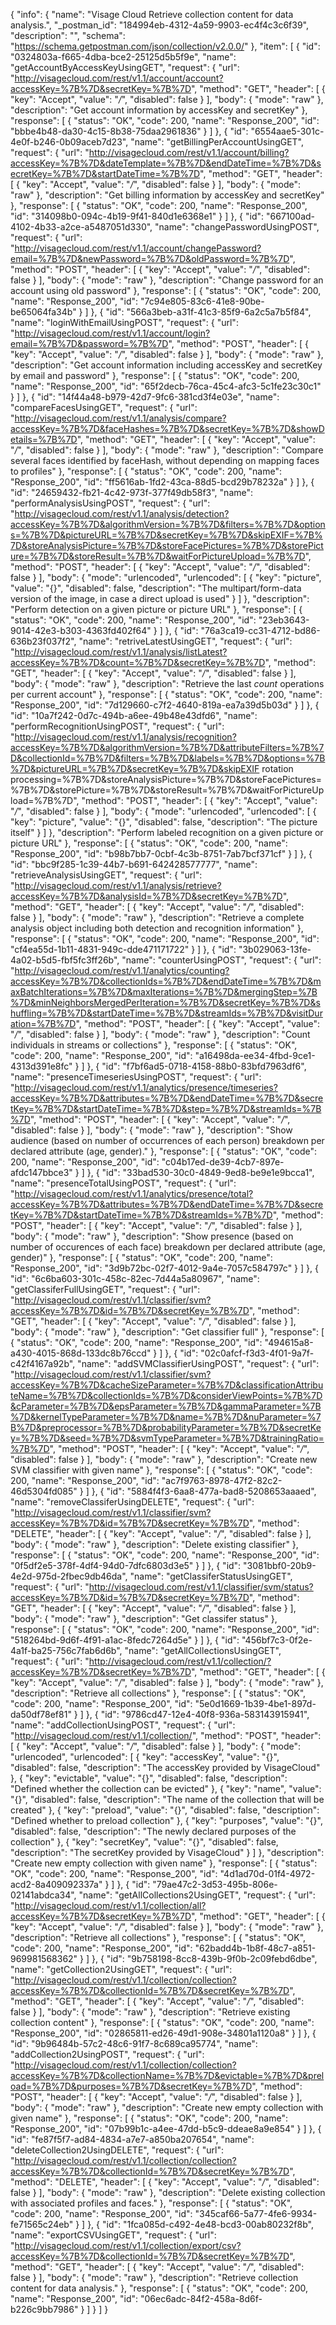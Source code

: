 {
  "info": {
    "name": "Visage Cloud Retrieve collection content for data analysis.",
    "_postman_id": "184994eb-4312-4a59-9903-ec4f4c3c6f39",
    "description": "",
    "schema": "https://schema.getpostman.com/json/collection/v2.0.0/"
  },
  "item": [
    {
      "id": "0324803a-f665-4dba-bce2-25125d5b5f9e",
      "name": "getAccountByAccessKeyUsingGET",
      "request": {
        "url": "http://visagecloud.com/rest/v1.1/account/account?accessKey=%7B%7D&secretKey=%7B%7D",
        "method": "GET",
        "header": [
          {
            "key": "Accept",
            "value": "*/*",
            "disabled": false
          }
        ],
        "body": {
          "mode": "raw"
        },
        "description": "Get account information by accessKey and secretKey"
      },
      "response": [
        {
          "status": "OK",
          "code": 200,
          "name": "Response_200",
          "id": "bbbe4b48-da30-4c15-8b38-75daa2961836"
        }
      ]
    },
    {
      "id": "6554aae5-301c-4e0f-b246-0b09aceb7d23",
      "name": "getBillingPerAccountUsingGET",
      "request": {
        "url": "http://visagecloud.com/rest/v1.1/account/billing?accessKey=%7B%7D&dateTemplate=%7B%7D&endDateTime=%7B%7D&secretKey=%7B%7D&startDateTime=%7B%7D",
        "method": "GET",
        "header": [
          {
            "key": "Accept",
            "value": "*/*",
            "disabled": false
          }
        ],
        "body": {
          "mode": "raw"
        },
        "description": "Get billing information by accessKey and secretKey"
      },
      "response": [
        {
          "status": "OK",
          "code": 200,
          "name": "Response_200",
          "id": "314098b0-094c-4b19-9f41-840d1e6368e1"
        }
      ]
    },
    {
      "id": "667100ad-4102-4b33-a2ce-a5487051d330",
      "name": "changePasswordUsingPOST",
      "request": {
        "url": "http://visagecloud.com/rest/v1.1/account/changePassword?email=%7B%7D&newPassword=%7B%7D&oldPassword=%7B%7D",
        "method": "POST",
        "header": [
          {
            "key": "Accept",
            "value": "*/*",
            "disabled": false
          }
        ],
        "body": {
          "mode": "raw"
        },
        "description": "Change password for an account using old password"
      },
      "response": [
        {
          "status": "OK",
          "code": 200,
          "name": "Response_200",
          "id": "7c94e805-83c6-41e8-90be-be65064fa34b"
        }
      ]
    },
    {
      "id": "566a3beb-a31f-41c3-85f9-6a2c5a7b5f84",
      "name": "loginWithEmailUsingPOST",
      "request": {
        "url": "http://visagecloud.com/rest/v1.1/account/login?email=%7B%7D&password=%7B%7D",
        "method": "POST",
        "header": [
          {
            "key": "Accept",
            "value": "*/*",
            "disabled": false
          }
        ],
        "body": {
          "mode": "raw"
        },
        "description": "Get account information including accessKey and secretKey by email and password"
      },
      "response": [
        {
          "status": "OK",
          "code": 200,
          "name": "Response_200",
          "id": "65f2decb-76ca-45c4-afc3-5c1fe23c30c1"
        }
      ]
    },
    {
      "id": "14f44a48-b979-42d7-9fc6-381cd3f4e03e",
      "name": "compareFacesUsingGET",
      "request": {
        "url": "http://visagecloud.com/rest/v1.1/analysis/compare?accessKey=%7B%7D&faceHashes=%7B%7D&secretKey=%7B%7D&showDetails=%7B%7D",
        "method": "GET",
        "header": [
          {
            "key": "Accept",
            "value": "*/*",
            "disabled": false
          }
        ],
        "body": {
          "mode": "raw"
        },
        "description": "Compare several faces identified by faceHash, without depending on mapping faces to profiles"
      },
      "response": [
        {
          "status": "OK",
          "code": 200,
          "name": "Response_200",
          "id": "ff5616ab-1fd2-43ca-88d5-bcd29b78232a"
        }
      ]
    },
    {
      "id": "24659432-fb21-4c42-973f-377f49db58f3",
      "name": "performAnalysisUsingPOST",
      "request": {
        "url": "http://visagecloud.com/rest/v1.1/analysis/detection?accessKey=%7B%7D&algorithmVersion=%7B%7D&filters=%7B%7D&options=%7B%7D&pictureURL=%7B%7D&secretKey=%7B%7D&skipEXIF=%7B%7D&storeAnalysisPicture=%7B%7D&storeFacePictures=%7B%7D&storePicture=%7B%7D&storeResult=%7B%7D&waitForPictureUpload=%7B%7D",
        "method": "POST",
        "header": [
          {
            "key": "Accept",
            "value": "*/*",
            "disabled": false
          }
        ],
        "body": {
          "mode": "urlencoded",
          "urlencoded": [
            {
              "key": "picture",
              "value": "{}",
              "disabled": false,
              "description": "The multipart/form-data version of the image, in case a direct upload is used"
            }
          ]
        },
        "description": "Perform detection on a given picture or picture URL"
      },
      "response": [
        {
          "status": "OK",
          "code": 200,
          "name": "Response_200",
          "id": "23eb3643-9014-42e3-b303-4363fd402f64"
        }
      ]
    },
    {
      "id": "76a3ca19-cc31-4712-bd86-636b23f037f2",
      "name": "retriveLatestUsingGET",
      "request": {
        "url": "http://visagecloud.com/rest/v1.1/analysis/listLatest?accessKey=%7B%7D&count=%7B%7D&secretKey=%7B%7D",
        "method": "GET",
        "header": [
          {
            "key": "Accept",
            "value": "*/*",
            "disabled": false
          }
        ],
        "body": {
          "mode": "raw"
        },
        "description": "Retrieve the last *count* operations per current account"
      },
      "response": [
        {
          "status": "OK",
          "code": 200,
          "name": "Response_200",
          "id": "7d129660-c7f2-4640-819a-ea7a39d5b03d"
        }
      ]
    },
    {
      "id": "10a7f242-0d7c-494b-a6ee-49b48e43dfd6",
      "name": "performRecognitionUsingPOST",
      "request": {
        "url": "http://visagecloud.com/rest/v1.1/analysis/recognition?accessKey=%7B%7D&algorithmVersion=%7B%7D&attributeFilters=%7B%7D&collectionId=%7B%7D&filters=%7B%7D&labels=%7B%7D&options=%7B%7D&pictureURL=%7B%7D&secretKey=%7B%7D&skipEXIF rotation processing=%7B%7D&storeAnalysisPicture=%7B%7D&storeFacePictures=%7B%7D&storePicture=%7B%7D&storeResult=%7B%7D&waitForPictureUpload=%7B%7D",
        "method": "POST",
        "header": [
          {
            "key": "Accept",
            "value": "*/*",
            "disabled": false
          }
        ],
        "body": {
          "mode": "urlencoded",
          "urlencoded": [
            {
              "key": "picture",
              "value": "{}",
              "disabled": false,
              "description": "The picture itself"
            }
          ]
        },
        "description": "Perform labeled recognition on a given picture or picture URL"
      },
      "response": [
        {
          "status": "OK",
          "code": 200,
          "name": "Response_200",
          "id": "b98b7bb7-0cbf-4c3b-8751-7ab7bcf371cf"
        }
      ]
    },
    {
      "id": "bbc9f285-1c39-44b7-b691-642428577777",
      "name": "retrieveAnalysisUsingGET",
      "request": {
        "url": "http://visagecloud.com/rest/v1.1/analysis/retrieve?accessKey=%7B%7D&analysisId=%7B%7D&secretKey=%7B%7D",
        "method": "GET",
        "header": [
          {
            "key": "Accept",
            "value": "*/*",
            "disabled": false
          }
        ],
        "body": {
          "mode": "raw"
        },
        "description": "Retrieve a complete analysis object including both detection and recognition information"
      },
      "response": [
        {
          "status": "OK",
          "code": 200,
          "name": "Response_200",
          "id": "cf4ea55d-1b11-4831-949c-dde471171722"
        }
      ]
    },
    {
      "id": "3b029063-13fe-4a02-b5d5-fbf5fc3ff26b",
      "name": "counterUsingPOST",
      "request": {
        "url": "http://visagecloud.com/rest/v1.1/analytics/counting?accessKey=%7B%7D&collectionIds=%7B%7D&endDateTime=%7B%7D&maxBatchIterations=%7B%7D&maxIterations=%7B%7D&mergingStep=%7B%7D&minNeighborsMergedPerIteration=%7B%7D&secretKey=%7B%7D&shuffling=%7B%7D&startDateTime=%7B%7D&streamIds=%7B%7D&visitDuration=%7B%7D",
        "method": "POST",
        "header": [
          {
            "key": "Accept",
            "value": "*/*",
            "disabled": false
          }
        ],
        "body": {
          "mode": "raw"
        },
        "description": "Count individuals in streams or collections"
      },
      "response": [
        {
          "status": "OK",
          "code": 200,
          "name": "Response_200",
          "id": "a16498da-ee34-4fbd-9ce1-4313d391e8fc"
        }
      ]
    },
    {
      "id": "f7bf6ad5-0718-4158-88b0-83bfd7963df6",
      "name": "presenceTimeseriesUsingPOST",
      "request": {
        "url": "http://visagecloud.com/rest/v1.1/analytics/presence/timeseries?accessKey=%7B%7D&attributes=%7B%7D&endDateTime=%7B%7D&secretKey=%7B%7D&startDateTime=%7B%7D&step=%7B%7D&streamIds=%7B%7D",
        "method": "POST",
        "header": [
          {
            "key": "Accept",
            "value": "*/*",
            "disabled": false
          }
        ],
        "body": {
          "mode": "raw"
        },
        "description": "Show audience (based on number of occurrences of each person) breakdown per declared attribute (age, gender)."
      },
      "response": [
        {
          "status": "OK",
          "code": 200,
          "name": "Response_200",
          "id": "c04b17ed-de39-4cb7-897e-afdc147bbce3"
        }
      ]
    },
    {
      "id": "33bad530-30c0-4849-9ed8-be9e1e9bcca1",
      "name": "presenceTotalUsingPOST",
      "request": {
        "url": "http://visagecloud.com/rest/v1.1/analytics/presence/total?accessKey=%7B%7D&attributes=%7B%7D&endDateTime=%7B%7D&secretKey=%7B%7D&startDateTime=%7B%7D&streamIds=%7B%7D",
        "method": "POST",
        "header": [
          {
            "key": "Accept",
            "value": "*/*",
            "disabled": false
          }
        ],
        "body": {
          "mode": "raw"
        },
        "description": "Show presence (based on number of occurences of each face) breakdown per declared attribute (age, gender)"
      },
      "response": [
        {
          "status": "OK",
          "code": 200,
          "name": "Response_200",
          "id": "3d9b72bc-02f7-4012-9a4e-7057c584797c"
        }
      ]
    },
    {
      "id": "6c6ba603-301c-458c-82ec-7d44a5a80967",
      "name": "getClassiferFullUsingGET",
      "request": {
        "url": "http://visagecloud.com/rest/v1.1/classifier/svm?accessKey=%7B%7D&id=%7B%7D&secretKey=%7B%7D",
        "method": "GET",
        "header": [
          {
            "key": "Accept",
            "value": "*/*",
            "disabled": false
          }
        ],
        "body": {
          "mode": "raw"
        },
        "description": "Get classifier full"
      },
      "response": [
        {
          "status": "OK",
          "code": 200,
          "name": "Response_200",
          "id": "494615a8-a430-4015-868d-133dc8b76ccd"
        }
      ]
    },
    {
      "id": "02c0afcf-f3d3-4f01-9a7f-c42f4167a92b",
      "name": "addSVMClassifierUsingPOST",
      "request": {
        "url": "http://visagecloud.com/rest/v1.1/classifier/svm?accessKey=%7B%7D&cacheSizeParameter=%7B%7D&classificationAttributeName=%7B%7D&collectionIds=%7B%7D&considerViewPoints=%7B%7D&cParameter=%7B%7D&epsParameter=%7B%7D&gammaParameter=%7B%7D&kernelTypeParameter=%7B%7D&name=%7B%7D&nuParameter=%7B%7D&preprocessor=%7B%7D&probabilityParameter=%7B%7D&secretKey=%7B%7D&seed=%7B%7D&svmTypeParameter=%7B%7D&trainingRatio=%7B%7D",
        "method": "POST",
        "header": [
          {
            "key": "Accept",
            "value": "*/*",
            "disabled": false
          }
        ],
        "body": {
          "mode": "raw"
        },
        "description": "Create new SVM classifier with given name"
      },
      "response": [
        {
          "status": "OK",
          "code": 200,
          "name": "Response_200",
          "id": "ac7f9763-8978-47f2-82c2-46d5304fd085"
        }
      ]
    },
    {
      "id": "5884f4f3-6aa8-477a-bad8-5208653aaaed",
      "name": "removeClassiferUsingDELETE",
      "request": {
        "url": "http://visagecloud.com/rest/v1.1/classifier/svm?accessKey=%7B%7D&id=%7B%7D&secretKey=%7B%7D",
        "method": "DELETE",
        "header": [
          {
            "key": "Accept",
            "value": "*/*",
            "disabled": false
          }
        ],
        "body": {
          "mode": "raw"
        },
        "description": "Delete existing classifier"
      },
      "response": [
        {
          "status": "OK",
          "code": 200,
          "name": "Response_200",
          "id": "0f5df2e5-378f-4df4-94d0-7dfc6803d3e5"
        }
      ]
    },
    {
      "id": "3081bbf0-20b9-4e2d-975d-2fbec9db46da",
      "name": "getClassiferStatusUsingGET",
      "request": {
        "url": "http://visagecloud.com/rest/v1.1/classifier/svm/status?accessKey=%7B%7D&id=%7B%7D&secretKey=%7B%7D",
        "method": "GET",
        "header": [
          {
            "key": "Accept",
            "value": "*/*",
            "disabled": false
          }
        ],
        "body": {
          "mode": "raw"
        },
        "description": "Get classifer status"
      },
      "response": [
        {
          "status": "OK",
          "code": 200,
          "name": "Response_200",
          "id": "518264bd-9d6f-4f91-a1ac-8fedc7264d5e"
        }
      ]
    },
    {
      "id": "456bf7c3-0f2e-4a1f-ba25-756c7fab6d6b",
      "name": "getAllCollectionsUsingGET",
      "request": {
        "url": "http://visagecloud.com/rest/v1.1/collection/?accessKey=%7B%7D&secretKey=%7B%7D",
        "method": "GET",
        "header": [
          {
            "key": "Accept",
            "value": "*/*",
            "disabled": false
          }
        ],
        "body": {
          "mode": "raw"
        },
        "description": "Retrieve all collections"
      },
      "response": [
        {
          "status": "OK",
          "code": 200,
          "name": "Response_200",
          "id": "5e0d1669-1b39-4be1-897d-da50df78ef81"
        }
      ]
    },
    {
      "id": "9786cd47-12e4-40f8-936a-583143915941",
      "name": "addCollectionUsingPOST",
      "request": {
        "url": "http://visagecloud.com/rest/v1.1/collection/",
        "method": "POST",
        "header": [
          {
            "key": "Accept",
            "value": "*/*",
            "disabled": false
          }
        ],
        "body": {
          "mode": "urlencoded",
          "urlencoded": [
            {
              "key": "accessKey",
              "value": "{}",
              "disabled": false,
              "description": "The accessKey provided by VisageCloud"
            },
            {
              "key": "evictable",
              "value": "{}",
              "disabled": false,
              "description": "Defined whether the collection can be evicted"
            },
            {
              "key": "name",
              "value": "{}",
              "disabled": false,
              "description": "The name of the collection that will be created"
            },
            {
              "key": "preload",
              "value": "{}",
              "disabled": false,
              "description": "Defined whether to preload collection"
            },
            {
              "key": "purposes",
              "value": "{}",
              "disabled": false,
              "description": "The newly declared purposes of the collection"
            },
            {
              "key": "secretKey",
              "value": "{}",
              "disabled": false,
              "description": "The secretKey provided by VisageCloud"
            }
          ]
        },
        "description": "Create new empty collection with given name"
      },
      "response": [
        {
          "status": "OK",
          "code": 200,
          "name": "Response_200",
          "id": "4d1ad70d-01f4-4972-acd2-8a409092337a"
        }
      ]
    },
    {
      "id": "79ae47c2-3d53-495b-806e-02141abdca34",
      "name": "getAllCollections2UsingGET",
      "request": {
        "url": "http://visagecloud.com/rest/v1.1/collection/all?accessKey=%7B%7D&secretKey=%7B%7D",
        "method": "GET",
        "header": [
          {
            "key": "Accept",
            "value": "*/*",
            "disabled": false
          }
        ],
        "body": {
          "mode": "raw"
        },
        "description": "Retrieve all collections"
      },
      "response": [
        {
          "status": "OK",
          "code": 200,
          "name": "Response_200",
          "id": "62badd4b-1b8f-48c7-a851-969981568362"
        }
      ]
    },
    {
      "id": "9b758198-8cc8-439b-9f0b-2c09febd6dbe",
      "name": "getCollection2UsingGET",
      "request": {
        "url": "http://visagecloud.com/rest/v1.1/collection/collection?accessKey=%7B%7D&collectionId=%7B%7D&secretKey=%7B%7D",
        "method": "GET",
        "header": [
          {
            "key": "Accept",
            "value": "*/*",
            "disabled": false
          }
        ],
        "body": {
          "mode": "raw"
        },
        "description": "Retrieve existing collection content"
      },
      "response": [
        {
          "status": "OK",
          "code": 200,
          "name": "Response_200",
          "id": "02865811-ed26-49d1-908e-34801a1120a8"
        }
      ]
    },
    {
      "id": "9b96484b-57c2-48c6-91f7-8c689ca95774",
      "name": "addCollection2UsingPOST",
      "request": {
        "url": "http://visagecloud.com/rest/v1.1/collection/collection?accessKey=%7B%7D&collectionName=%7B%7D&evictable=%7B%7D&preload=%7B%7D&purposes=%7B%7D&secretKey=%7B%7D",
        "method": "POST",
        "header": [
          {
            "key": "Accept",
            "value": "*/*",
            "disabled": false
          }
        ],
        "body": {
          "mode": "raw"
        },
        "description": "Create new empty collection with given name"
      },
      "response": [
        {
          "status": "OK",
          "code": 200,
          "name": "Response_200",
          "id": "07b99b1c-a4ee-47dd-b5c9-ddeae8a9e854"
        }
      ]
    },
    {
      "id": "fe87f5f7-ad84-4834-a7e7-a850ba207654",
      "name": "deleteCollection2UsingDELETE",
      "request": {
        "url": "http://visagecloud.com/rest/v1.1/collection/collection?accessKey=%7B%7D&collectionId=%7B%7D&secretKey=%7B%7D",
        "method": "DELETE",
        "header": [
          {
            "key": "Accept",
            "value": "*/*",
            "disabled": false
          }
        ],
        "body": {
          "mode": "raw"
        },
        "description": "Delete existing collection with associated profiles and faces."
      },
      "response": [
        {
          "status": "OK",
          "code": 200,
          "name": "Response_200",
          "id": "345caf66-5a77-4fe6-9934-fe71565c24eb"
        }
      ]
    },
    {
      "id": "1fca085d-c492-4e48-bcd3-00ab80232f8b",
      "name": "exportCSVUsingGET",
      "request": {
        "url": "http://visagecloud.com/rest/v1.1/collection/export/csv?accessKey=%7B%7D&collectionId=%7B%7D&secretKey=%7B%7D",
        "method": "GET",
        "header": [
          {
            "key": "Accept",
            "value": "*/*",
            "disabled": false
          }
        ],
        "body": {
          "mode": "raw"
        },
        "description": "Retrieve collection content for data analysis."
      },
      "response": [
        {
          "status": "OK",
          "code": 200,
          "name": "Response_200",
          "id": "06ec6adc-84f2-458a-8d6f-b226c9bb7986"
        }
      ]
    }
  ]
}